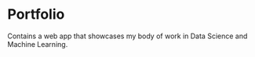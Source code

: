 # Portfolio
Contains a web app that showcases my body of work in Data Science and Machine Learning.
